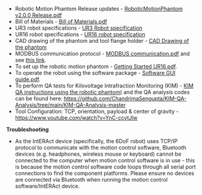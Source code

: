 * Robotic Motion Phantom Release updates                                 -   [RoboticMotionPhantom v2.0.0 Release.pdf](https://github.com/Image-X-Institute/6-DoF-Robotic-Motion-Phantom/blob/main/Documentation/6DoF/RoboticMotionPhantom%20v2.0.0%20Release.pdf)
* Bill of Materials                                                      -   [Bill of Materials.pdf](https://github.com/Image-X-Institute/6-DoF-Robotic-Motion-Phantom/blob/main/Documentation/6DoF/Bill%20of%20materials.pdf)
* UR3 robot specifications                                                -   [UR3 Robot specification](https://www.universal-robots.com/products/ur3-robot/)
* UR16 robot specifications                                               - [UR16 robot specification](https://www.universal-robots.com/products/ur16-robot/)
* CAD drawing of the phantom and tool flange holder                      -   [CAD Drawing of the phantom](https://github.com/Image-X-Institute/6-DoF-Robotic-Motion-Phantom/tree/main/Documentation/CAD%20Drawing%20of%20the%20phantom)
* MODBUS communication protocol                                          -   [MODBUS communication.pdf](https://github.com/Image-X-Institute/6-DoF-Robotic-Motion-Phantom/blob/main/Documentation/6DoF/MODBUS%20communication.pdf) and see [this link](https://www.universal-robots.com/articles/ur/modbus-server/).
* To set up the robotic motion phantom                                  -   [Getting Started UR16.pdf](https://github.com/Image-X-Institute/6-DoF-Robotic-Motion-Phantom/blob/main/Documentation/6DoF/Robotic%20phantom%20controller%20(UR16)%20instructions.pdf).
* To operate the robot using the software package                        -   [Software GUI guide.pdf](https://github.com/Image-X-Institute/6-DoF-Robotic-Motion-Phantom/blob/main/Documentation/6DoF/Software%20GUI%20Guide.pdf). 
* To perform QA tests for Kilovoltage Intrafraction Monitoring (KIM)     -   [KIM QA instructions using the robotic phantom](https://github.com/Image-X-Institute/6-DoF-Robotic-Motion-Phantom/blob/main/Documentation/6DoF/KIM%20QA%20Instructions.pdf)) and the QA analysis codes can be found here: https://github.com/ChandrimaSengupta/KIM-QA-Analysis/tree/main/KIM-QA-Analysis-master
* Tool Configuration: TCP, orientation, payload & center of gravity      -    https://www.youtube.com/watch?v=YnC-ccytJlw

**Troubleshooting**
* As the IntERAct device (specifically, the 6DoF robot) uses TCP/IP protocol to communicate with the motion control software, Bluetooth devices (e.g. headphones, wireless mouse or keyboard) cannot be connected to the computer when motion control software is in use - this is because the motion control software code loops through all serial port connections to find the component platforms. Please ensure no devices are connected via Bluetooth when running the motion control software/IntERAct device.
